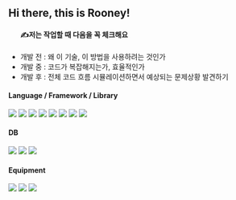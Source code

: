 <h2> Hi there, this is Rooney! </h2>
<ul>
<h4>✍️저는 작업할 때 다음을 꼭 체크해요 </h4>
  <li> 개발 전 : 왜 이 기술, 이 방법을 사용하려는 것인가 </li>
  <li> 개발 중 : 코드가 복잡해지는가, 효율적인가 </li>
  <li> 개발 후 : 전체 코드 흐름 시뮬레이션하면서 예상되는 문제상황 발견하기 </li>
</ul>
  
<h4> Language / Framework / Library </h4>  
<span><img src="https://img.shields.io/badge/javascript-F7DF1E?style=flat-square&logo=javascript&logoColor=white"/></span> 
<span><img src="https://img.shields.io/badge/node.js-339933?style=flat-square&logo=Node.js&logoColor=white"></span> 
<span><img src="https://img.shields.io/badge/express-000000?style=flat-square&logo=express&logoColor=white"></span> 
<span><img src="https://img.shields.io/badge/express-000000?style=flat-square&logo=Nest.js&logoColor=white"></span>
<span><img src="https://img.shields.io/badge/react-61DAFB?style=flat-square&logo=react&logoColor=black"></span>
<span><img src="https://img.shields.io/badge/express-000000?style=flat-square&logo=Next.js&logoColor=white"></span>
<span><img src="https://img.shields.io/badge/java-6DB33F?style=flat-square&logo=java&logoColor=white"/></span> 
<span><img src="https://img.shields.io/badge/springboot-6DB33F?style=flat-square&logo=springboot&logoColor=white"/></span>

<h4> DB </h4>
<span><img src="https://img.shields.io/badge/mysql-4479A1?style=flat-square&logo=mysql&logoColor=white"></span> <span><img src="https://img.shields.io/badge/postgresql-4169E1?style=flat-square&logo=postgresql&logoColor=white"></span> <span><img src="https://img.shields.io/badge/mongoDB-47A248?style=flat-square&logo=MongoDB&logoColor=white"></span> 
<h4> Equipment </h4>
<span><img src="https://img.shields.io/badge/linux-FCC624?style=flat-square&logo=linux&logoColor=black"> <img src="https://img.shields.io/badge/aws EC2-FF9900?style=flat-square&logo=amazonaws&logoColor=white"> <img src="https://img.shields.io/badge/nginx-009639?style=flat-square&logo=nginx&logoColor=white">








<!--
**loveyrooney/loveyrooney** is a ✨ _special_ ✨ repository because its `README.md` (this file) appears on your GitHub profile.

Here are some ideas to get you started:

- 🔭 I’m currently working on ...
- 🌱 I’m currently learning ...
- 👯 I’m looking to collaborate on ...
- 🤔 I’m looking for help with ...
- 💬 Ask me about ...
- 📫 How to reach me: ...
- 😄 Pronouns: ...
- ⚡ Fun fact: ...
-->
